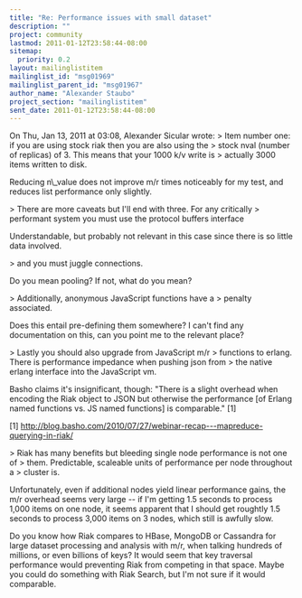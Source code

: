 ```yaml
---
title: "Re: Performance issues with small dataset"
description: ""
project: community
lastmod: 2011-01-12T23:58:44-08:00
sitemap:
  priority: 0.2
layout: mailinglistitem
mailinglist_id: "msg01969"
mailinglist_parent_id: "msg01967"
author_name: "Alexander Staubo"
project_section: "mailinglistitem"
sent_date: 2011-01-12T23:58:44-08:00
---
```



On Thu, Jan 13, 2011 at 03:08, Alexander Sicular  wrote:
&gt; Item number one: if you are using stock riak then you are also using the
&gt; stock nval (number of replicas) of 3. This means that your 1000 k/v write is
&gt; actually 3000 items written to disk.

Reducing n\\_value does not improve m/r times noticeably for my test,
and reduces list performance only slightly.

&gt; There are more caveats but I'll end with three. For any critically
&gt; performant system you must use the protocol buffers interface

Understandable, but probably not relevant in this case since there is
so little data involved.

&gt; and you must juggle connections.

Do you mean pooling? If not, what do you mean?

&gt; Additionally, anonymous JavaScript functions have a
&gt; penalty associated.

Does this entail pre-defining them somewhere? I can't find any
documentation on this, can you point me to the relevant place?

&gt; Lastly you should also upgrade from JavaScript m/r
&gt; functions to erlang. There is performance impedance when pushing json from
&gt; the native erlang interface into the JavaScript vm.

Basho claims it's insignificant, though: "There is a slight overhead
when encoding the Riak object to JSON but otherwise the performance
[of Erlang named functions vs. JS named functions] is comparable." [1]

[1] http://blog.basho.com/2010/07/27/webinar-recap---mapreduce-querying-in-riak/

&gt; Riak has many benefits but bleeding single node performance is not one of
&gt; them. Predictable, scaleable units of performance per node throughout a
&gt; cluster is.

Unfortunately, even if additional nodes yield linear performance
gains, the m/r overhead seems very large -- if I'm getting 1.5 seconds
to process 1,000 items on one node, it seems apparent that I should
get roughtly 1.5 seconds to process 3,000 items on 3 nodes, which
still is awfully slow.

Do you know how Riak compares to HBase, MongoDB or Cassandra for large
dataset processing and analysis with m/r, when talking hundreds of
millions, or even billions of keys? It would seem that key traversal
performance would preventing Riak from competing in that space. Maybe
you could do something with Riak Search, but I'm not sure if it would
comparable.

